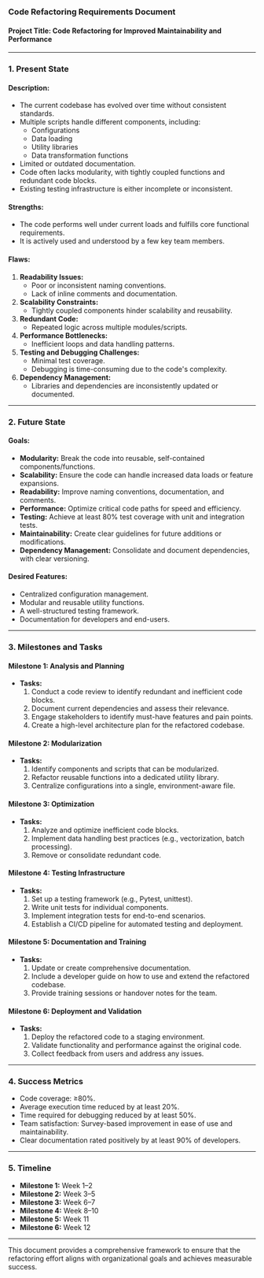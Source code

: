 ### Code Refactoring Requirements Document

#### **Project Title:** Code Refactoring for Improved Maintainability and Performance

---

### **1. Present State**

#### **Description:**
- The current codebase has evolved over time without consistent standards.
- Multiple scripts handle different components, including:
  - Configurations
  - Data loading
  - Utility libraries
  - Data transformation functions
- Limited or outdated documentation.
- Code often lacks modularity, with tightly coupled functions and redundant code blocks.
- Existing testing infrastructure is either incomplete or inconsistent.

#### **Strengths:**
- The code performs well under current loads and fulfills core functional requirements.
- It is actively used and understood by a few key team members.

#### **Flaws:**
1. **Readability Issues:**
   - Poor or inconsistent naming conventions.
   - Lack of inline comments and documentation.
2. **Scalability Constraints:**
   - Tightly coupled components hinder scalability and reusability.
3. **Redundant Code:**
   - Repeated logic across multiple modules/scripts.
4. **Performance Bottlenecks:**
   - Inefficient loops and data handling patterns.
5. **Testing and Debugging Challenges:**
   - Minimal test coverage.
   - Debugging is time-consuming due to the code's complexity.
6. **Dependency Management:**
   - Libraries and dependencies are inconsistently updated or documented.

---

### **2. Future State**

#### **Goals:**
- **Modularity:** Break the code into reusable, self-contained components/functions.
- **Scalability:** Ensure the code can handle increased data loads or feature expansions.
- **Readability:** Improve naming conventions, documentation, and comments.
- **Performance:** Optimize critical code paths for speed and efficiency.
- **Testing:** Achieve at least 80% test coverage with unit and integration tests.
- **Maintainability:** Create clear guidelines for future additions or modifications.
- **Dependency Management:** Consolidate and document dependencies, with clear versioning.

#### **Desired Features:**
- Centralized configuration management.
- Modular and reusable utility functions.
- A well-structured testing framework.
- Documentation for developers and end-users.

---

### **3. Milestones and Tasks**

#### **Milestone 1: Analysis and Planning**
- **Tasks:**
  1. Conduct a code review to identify redundant and inefficient code blocks.
  2. Document current dependencies and assess their relevance.
  3. Engage stakeholders to identify must-have features and pain points.
  4. Create a high-level architecture plan for the refactored codebase.

#### **Milestone 2: Modularization**
- **Tasks:**
  1. Identify components and scripts that can be modularized.
  2. Refactor reusable functions into a dedicated utility library.
  3. Centralize configurations into a single, environment-aware file.

#### **Milestone 3: Optimization**
- **Tasks:**
  1. Analyze and optimize inefficient code blocks.
  2. Implement data handling best practices (e.g., vectorization, batch processing).
  3. Remove or consolidate redundant code.

#### **Milestone 4: Testing Infrastructure**
- **Tasks:**
  1. Set up a testing framework (e.g., Pytest, unittest).
  2. Write unit tests for individual components.
  3. Implement integration tests for end-to-end scenarios.
  4. Establish a CI/CD pipeline for automated testing and deployment.

#### **Milestone 5: Documentation and Training**
- **Tasks:**
  1. Update or create comprehensive documentation.
  2. Include a developer guide on how to use and extend the refactored codebase.
  3. Provide training sessions or handover notes for the team.

#### **Milestone 6: Deployment and Validation**
- **Tasks:**
  1. Deploy the refactored code to a staging environment.
  2. Validate functionality and performance against the original code.
  3. Collect feedback from users and address any issues.

---

### **4. Success Metrics**
- Code coverage: ≥80%.
- Average execution time reduced by at least 20%.
- Time required for debugging reduced by at least 50%.
- Team satisfaction: Survey-based improvement in ease of use and maintainability.
- Clear documentation rated positively by at least 90% of developers.

---

### **5. Timeline**
- **Milestone 1:** Week 1–2
- **Milestone 2:** Week 3–5
- **Milestone 3:** Week 6–7
- **Milestone 4:** Week 8–10
- **Milestone 5:** Week 11
- **Milestone 6:** Week 12

---

This document provides a comprehensive framework to ensure that the refactoring effort aligns with organizational goals and achieves measurable success.